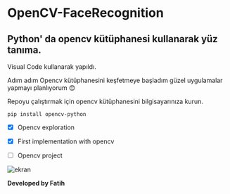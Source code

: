 # OpenCV-FaceRecognition
## Python' da opencv kütüphanesi kullanarak yüz tanıma.

Visual Code kullanarak yapıldı.

Adım adım Opencv kütüphanesini keşfetmeye başladım güzel uygulamalar yapmayı planlıyorum 😊

Repoyu çalıştırmak için opencv kütüphanesini bilgisayarınıza kurun.

`pip install opencv-python`

- [x] Opencv exploration
- [x] First implementation with opencv
- [ ] Opencv project


![ekran](https://user-images.githubusercontent.com/32196738/115963329-8c3c4600-a527-11eb-984b-6aaaab1224b0.PNG)


**Developed by Fatih**
